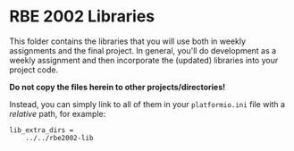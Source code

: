# RBE 2002 Libraries

This folder contains the libraries that you will use both in weekly assignments and the final project. In general, you'll do development as a weekly assignment and then incorporate the (updated) libraries into your project code.

**Do not copy the files herein to other projects/directories!**

Instead, you can simply link to all of them in your `platformio.ini` file with a *relative* path, for example:

```
lib_extra_dirs = 
    ../../rbe2002-lib
```